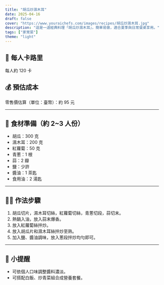 ```yaml
---
title: "胡瓜炒濕木耳"
date: 2025-04-16
draft: false
cover: "https://www.youraichefs.com/images/recipes/胡瓜炒濕木耳.jpg"
description: "這是一道經典料理「胡瓜炒濕木耳」，簡單易做，適合夏季與日常餐桌享用。"
tags: ["家常菜"]
theme: "light"
---
```


## 🥄 每人卡路里  
每人約 120 卡

## 💰 預估成本  
零售價估算（單位：臺幣）：約 95 元

---

## 🧾 食材準備（約 2~3 人份）

- 胡瓜：300 克
- 濕木耳：200 克
- 紅蘿蔔：50 克
- 青蔥：1 根
- 蒜：2 瓣
- 鹽：少許 
- 醬油：1 茶匙
- 食用油：2 湯匙

---

## 👩‍🍳 作法步驟

1. 胡瓜切片，濕木耳切絲，紅蘿蔔切絲，青蔥切段，蒜切末。
2. 熱鍋入油，放入蒜末爆香。
3. 放入紅蘿蔔絲拌炒。
4. 放入胡瓜片和濕木耳絲拌炒至熟。
5. 加入鹽、醬油調味，放入蔥段拌炒均勻即可。

---

## 📝 小提醒

- 可依個人口味調整醬料濃淡。
- 可搭配白飯、炒青菜組合成營養套餐。
